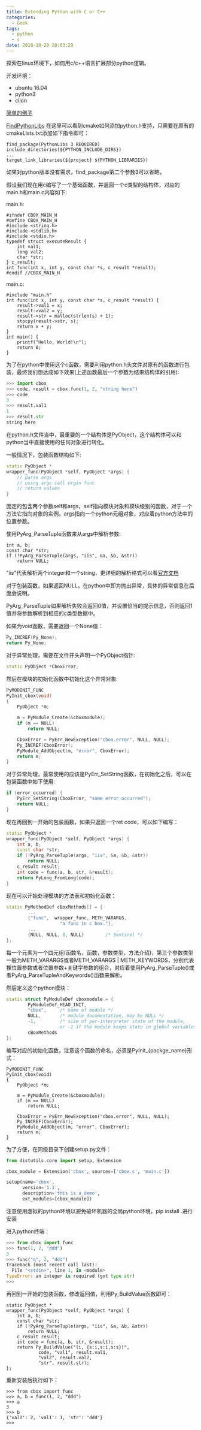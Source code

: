 ```yaml
---
title: Extending Python with C or C++
categories:
  - Geek
tags:
  - python
  - c
date: 2018-10-20 20:03:29
---
```


探索在linux环境下，如何用c/c++语言扩展部分python逻辑。

<!--more-->

开发环境：
- ubuntu 16.04
- python3
- clion

[简单的例子](https://en.wikibooks.org/wiki/Python_Programming/Extending_with_C)

[FindPythonLibs](https://cmake.org/cmake/help/latest/module/FindPythonLibs.html)
在这里可以看到cmake如何添加python.h支持，只需要在原有的cmakeLists.txt添加如下指令即可：
```
find_package(PythonLibs 3 REQUIRED)
include_directories(${PYTHON_INCLUDE_DIRS})
...
target_link_libraries(${project} ${PYTHON_LIBRARIES})
```
如果对python版本没有需求，find_package第二个参数3可以省略。

假设我们现在用c编写了一个基础函数，并返回一个c类型的结构体，对应的main.h和main.c内容如下:

main.h:
```
#ifndef CBOX_MAIN_H
#define CBOX_MAIN_H
#include <string.h>
#include <stdlib.h>
#include <stdio.h>
typedef struct executeResult {
    int val1;
    long val2;
    char *str;
} c_result;
int func(int x, int y, const char *s, c_result *result);
#endif //CBOX_MAIN_H
```
main.c:
```
#include "main.h"
int func(int x, int y, const char *s, c_result *result) {
    result->val1 = x;
    result->val2 = y;
    result->str = malloc(strlen(s) + 1);
    stpcpy(result->str, s);
    return x + y;
}
int main() {
    printf("Hello, World!\n");
    return 0;
}
```
为了在python中使用这个c函数，需要利用python.h头文件对原有的函数进行包装，最终我们想达成如下效果(上述函数最后一个参数为结果结构体的引用):
```python
>>> import cbox
>>> code, result = cbox.func(1, 2, "string here")
>>> code
3
>>> result.val1
1
>>> result.str
string here
```
在python.h文件当中，最重要的一个结构体是PyObject，这个结构体可以和python当中直接使用的任何对象进行转化。

一般情况下，包装函数结构如下:
```cpp
static PyObject *
wrapper_func(PyObject *self, PyObject *args) {
	// parse args
    // using args call orgin func
    // return values
}
```
固定的包含两个参数self和args，self指向模块对象和模块级别的函数，对于一个方法它指向对象的实例。args指向一个python元组对象，对应着python方法中的位置参数。

使用PyArg_ParseTuple函数来从args中解析参数:
```
int a, b;
const char *str;
if (!PyArg_ParseTuple(args, "iis", &a, &b, &str)) 
    return NULL;
```
"iis"代表解析两个integer和一个string，更详细的解析格式可以看[官方文档](https://docs.python.org/2.0/ext/parseTuple.html)

对于包装函数，如果返回NULL，在python中即为抛出异常，具体的异常信息在后面会说明。

PyArg_ParseTuple如果解析失败会返回0值，并设置恰当的提示信息，否则返回1值并将参数解析到相应的c类型数据中。

如果为void函数，需要返回一个None值：
```cpp
Py_INCREF(Py_None);
return Py_None;
```

对于异常处理，需要在文件开头声明一个PyObject指针:
```cpp
static PyObject *CboxError;
```
然后在模块的初始化函数中初始化这个异常对象:
```cpp
PyMODINIT_FUNC
PyInit_cbox(void)
{
    PyObject *m;

    m = PyModule_Create(&cboxmodule);
    if (m == NULL)
        return NULL;

    CboxError = PyErr_NewException("cbox.error", NULL, NULL);
    Py_INCREF(CboxError);
    PyModule_AddObject(m, "error", CboxError);
    return m;
}
```
对于异常处理，最常使用的应该是PyErr_SetString函数，在初始化之后，可以在包装函数中如下使用:
```cpp
if (error_occurred) {
	PyErr_SetString(CboxError, "some error occurred");
    return NULL;
}
```
现在再回到一开始的包装函数，如果只返回一个ret code，可以如下编写：

```cpp
static PyObject *
wrapper_func(PyObject *self, PyObject *args) {
    int a, b;
    const char *str;
    if (!PyArg_ParseTuple(args, "iis", &a, &b, &str))
        return NULL;
    c_result result;
    int code = func(a, b, str, &result);
    return PyLong_FromLong(code);
}
```

现在可以开始处理模块的方法表和初始化函数：
```cpp
static PyMethodDef cBoxMethods[] = {
		...
        {"func",  wrapper_func, METH_VARARGS,
                    "a func in c box."},
        ...
        {NULL, NULL, 0, NULL}        /* Sentinel */
};
```
每一个元素为一个四元组(函数名，函数，参数类型，方法介绍)，第三个参数类型一般为METH_VARARGS或者METH_VARARGS | METH_KEYWORDS，分别代表裸位置参数或者位置参数+关键字参数的组合，对应着使用PyArg_ParseTuple()或者PyArg_ParseTupleAndKeywords()函数来解析。

然后定义这个python模块：
```cpp
static struct PyModuleDef cboxmodule = {
        PyModuleDef_HEAD_INIT,
        "cbox",     /* name of module */
        NULL,       /* module documentation, may be NULL */
        -1,         /* size of per-interpreter state of the module,
                    or -1 if the module keeps state in global variables. */
        cBoxMethods
};
```
编写对应的初始化函数，注意这个函数的命名，必须是PyInit_{packge_name}形式：
```
PyMODINIT_FUNC
PyInit_cbox(void)
{
    PyObject *m;

    m = PyModule_Create(&cboxmodule);
    if (m == NULL)
        return NULL;

    CboxError = PyErr_NewException("cbox.error", NULL, NULL);
    Py_INCREF(CboxError);
    PyModule_AddObject(m, "error", CboxError);
    return m;
}
```

为了方便，在同级目录下创建setup.py文件：
```python
from distutils.core import setup, Extension

cbox_module = Extension('cbox', sources=['cbox.c', 'main.c'])

setup(name='cbox',
      version='1.1',
      description='this is a demo',
      ext_modules=[cbox_module])
```
注意使用虚拟的python环境以避免破坏机器的全局python环境，pip install .进行安装

进入python终端：
```python
>>> from cbox import func
>>> func(1, 2, "ddd")
3
>>> func("q", 2, "ddd")
Traceback (most recent call last):
  File "<stdin>", line 1, in <module>
TypeError: an integer is required (got type str)
>>> 
```

再回到一开始的包装函数，修改返回值，利用Py_BuildValue函数即可：

```
static PyObject *
wrapper_func(PyObject *self, PyObject *args) {
    int a, b;
    const char *str;
    if (!PyArg_ParseTuple(args, "iis", &a, &b, &str))
        return NULL;
    c_result result;
    int code = func(a, b, str, &result);
    return Py_BuildValue("(i, {s:i,s:i,s:s})", 
            code, "val1", result.val1, 
            "val2", result.val2, 
            "str", result.str);
};
```
重新安装后执行如下：
```
>>> from cbox import func
>>> a, b = func(1, 2, "ddd")
>>> a
3
>>> b
{'val2': 2, 'val1': 1, 'str': 'ddd'}
>>> 
```
